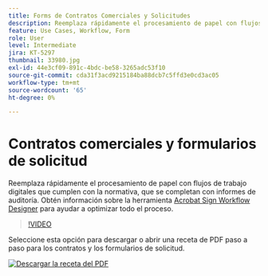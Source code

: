 ```yaml
---
title: Forms de Contratos Comerciales y Solicitudes
description: Reemplaza rápidamente el procesamiento de papel con flujos de trabajo digitales que cumplen con las normativas, y completa con informes de auditoría
feature: Use Cases, Workflow, Form
role: User
level: Intermediate
jira: KT-5297
thumbnail: 33980.jpg
exl-id: 44e3cf09-891c-4bdc-be58-3265adc53f10
source-git-commit: cda31f3acd9215184ba88dcb7c5ffd3e0cd3ac05
workflow-type: tm+mt
source-wordcount: '65'
ht-degree: 0%

---
```


# Contratos comerciales y formularios de solicitud

Reemplaza rápidamente el procesamiento de papel con flujos de trabajo digitales que cumplen con la normativa, que se completan con informes de auditoría. Obtén información sobre la herramienta [Acrobat Sign Workflow Designer](../admin/building-a-custom-workflow.md) para ayudar a optimizar todo el proceso.

>[!VIDEO](https://video.tv.adobe.com/v/3409211?quality=12&learn=on&hidetitle=true&captions=spa)

Seleccione esta opción para descargar o abrir una receta de PDF paso a paso para los contratos y los formularios de solicitud.

[![Descargar la receta del PDF](../assets/acrobat_PDF_96.png)](../assets/adobe-sign_set_up_a_workflow_use_case.pdf)
